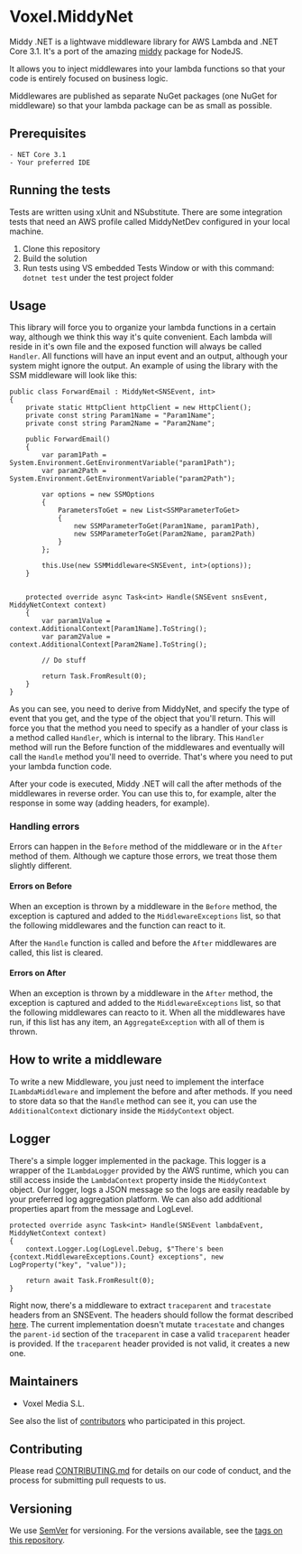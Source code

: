 
# Voxel.MiddyNet

Middy .NET is a lightwave middleware library for AWS Lambda and .NET Core 3.1. It's a port of the amazing [middy](https://github.com/middyjs/middy) package for NodeJS.

It allows you to inject middlewares into your lambda functions so that your code is entirely focused on business logic. 

Middlewares are published as separate NuGet packages (one NuGet for middleware) so that your lambda package can be as small as possible.

## Prerequisites

```
- NET Core 3.1
- Your preferred IDE
```

## Running the tests

Tests are written using xUnit and NSubstitute. There are some integration tests that need an AWS profile called MiddyNetDev configured in your local machine.
1. Clone this repository
2. Build the solution
3. Run tests using VS embedded Tests Window or with this command: `dotnet test` under the test project folder

## Usage
This library will force you to organize your lambda functions in a certain way, although we think this way it's quite convenient. Each lambda will reside in it's own file and the exposed function will always be called `Handler`. All functions will have an input event and an output, although your system might ignore the output. An example of using the library with the SSM middleware will look like this:

```
public class ForwardEmail : MiddyNet<SNSEvent, int>
{
    private static HttpClient httpClient = new HttpClient();
    private const string Param1Name = "Param1Name";
    private const string Param2Name = "Param2Name";

    public ForwardEmail()
    {
        var param1Path = System.Environment.GetEnvironmentVariable("param1Path");
        var param2Path = System.Environment.GetEnvironmentVariable("param2Path");

        var options = new SSMOptions
        {
            ParametersToGet = new List<SSMParameterToGet>
            {
                new SSMParameterToGet(Param1Name, param1Path),
                new SSMParameterToGet(Param2Name, param2Path)
            }
        };

        this.Use(new SSMMiddleware<SNSEvent, int>(options));
    }


    protected override async Task<int> Handle(SNSEvent snsEvent, MiddyNetContext context)
    {
        var param1Value = context.AdditionalContext[Param1Name].ToString();
        var param2Value = context.AdditionalContext[Param2Name].ToString();

        // Do stuff

        return Task.FromResult(0);
    }
}
```

As you can see, you need to derive from MiddyNet, and specify the type of event that you get, and the type of the object that you'll return. This will force you that the method you need to specify as a handler of your class is a method called `Handler`, which is internal to the library. This `Handler` method will run the Before function of the middlewares and eventually will call the `Handle` method you'll need to override. That's where you need to put your lambda function code.

After your code is executed, Middy .NET will call the after methods of the middlewares in reverse order. You can use this to, for example, alter the response in some way (adding headers, for example).

### Handling errors
Errors can happen in the `Before` method of the middleware or in the `After` method of them. Although we capture those errors, we treat those them slightly different.

#### Errors on Before
When an exception is thrown by a middleware in the `Before` method, the exception is captured and added to the `MiddlewareExceptions` list, so that the following middlewares and the function can react to it.

After the `Handle` function is called and before the `After` middlewares are called, this list is cleared.

#### Errors on After
When an exception is thrown by a middleware in the `After` method, the exception is captured and added to the `MiddlewareExceptions` list, so that the following middlewares can reacto to it. When all the middlewares have run, if this list has any item, an `AggregateException` with all of them is thrown.

## How to write a middleware
To write a new Middleware, you just need to implement the interface `ILambdaMiddleware` and implement the before and after methods. If you need to store data so that the `Handle` method can see it, you can use the `AdditionalContext` dictionary inside the `MiddyContext` object.

## Logger
There's a simple logger implemented in the package. This logger is a wrapper of the `ILambdaLogger` provided by the AWS runtime, which you can still access inside the `LambdaContext` property inside the `MiddyContext` object. Our logger, logs a JSON message so the logs are easily readable by your preferred log aggregation platform. We can also add additional properties apart from the message and LogLevel.

```
protected override async Task<int> Handle(SNSEvent lambdaEvent, MiddyNetContext context)
{
    context.Logger.Log(LogLevel.Debug, $"There's been {context.MiddlewareExceptions.Count} exceptions", new LogProperty("key", "value"));

    return await Task.FromResult(0);
}
```

Right now, there's a middleware to extract `traceparent` and `tracestate` headers from an SNSEvent. The headers should follow the format described [here](https://www.w3.org/TR/trace-context/). The current implementation doesn't mutate `tracestate` and changes the `parent-id` section of the `traceparent` in case a valid `traceparent` header is provided. If the `traceparent` header provided is not valid, it creates a new one.

## Maintainers

* Voxel Media S.L.

See also the list of [contributors](https://github.com/VoxelGroup/Voxel.MiddyNet/contributors) who participated in this project.

## Contributing

Please read [CONTRIBUTING.md](..) for details on our code of conduct, and the process for submitting pull requests to us.

## Versioning

We use [SemVer](http://semver.org/) for versioning. For the versions available, see the [tags on this repository](https://github.com/your/project/tags). 

